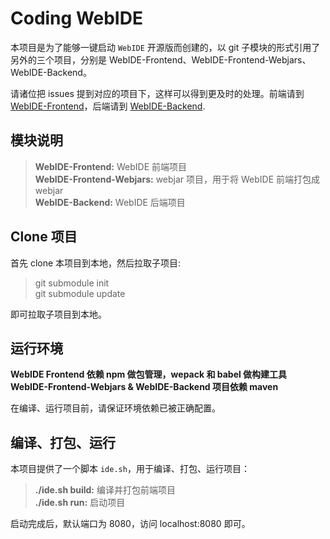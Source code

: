 # Coding WebIDE

本项目是为了能够一键启动 `WebIDE` 开源版而创建的，以 git 子模块的形式引用了另外的三个项目，分别是 WebIDE-Frontend、WebIDE-Frontend-Webjars、WebIDE-Backend。

请诸位把 issues 提到对应的项目下，这样可以得到更及时的处理。前端请到 [WebIDE-Frontend](https://github.com/Coding/WebIDE-Frontend/issues)，后端请到 [WebIDE-Backend](https://github.com/Coding/WebIDE-Backend/issues).

## 模块说明

> **WebIDE-Frontend:** WebIDE 前端项目  
> **WebIDE-Frontend-Webjars:** webjar 项目，用于将 WebIDE 前端打包成 webjar  
> **WebIDE-Backend:** WebIDE 后端项目  

## Clone 项目

首先 clone 本项目到本地，然后拉取子项目:

> git submodule init  
> git submodule update

即可拉取子项目到本地。

## 运行环境

**WebIDE Frontend 依赖 npm 做包管理，wepack 和 babel 做构建工具**  
**WebIDE-Frontend-Webjars & WebIDE-Backend 项目依赖 maven**

在编译、运行项目前，请保证环境依赖已被正确配置。

## 编译、打包、运行

本项目提供了一个脚本 `ide.sh`，用于编译、打包、运行项目：

> **./ide.sh build:** 编译并打包前端项目  
> **./ide.sh run:** 启动项目

启动完成后，默认端口为 8080，访问 localhost:8080 即可。


